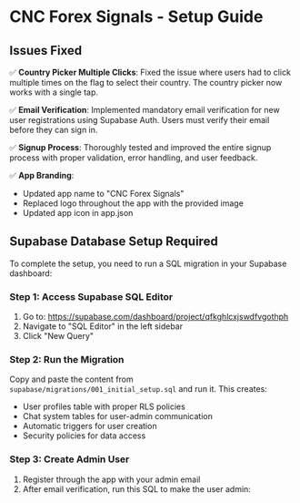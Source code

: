 # CNC Forex Signals - Setup Guide

## Issues Fixed

✅ **Country Picker Multiple Clicks**: Fixed the issue where users had to click multiple times on the flag to select their country. The country picker now works with a single tap.

✅ **Email Verification**: Implemented mandatory email verification for new user registrations using Supabase Auth. Users must verify their email before they can sign in.

✅ **Signup Process**: Thoroughly tested and improved the entire signup process with proper validation, error handling, and user feedback.

✅ **App Branding**: 
   - Updated app name to "CNC Forex Signals"
   - Replaced logo throughout the app with the provided image
   - Updated app icon in app.json

## Supabase Database Setup Required

To complete the setup, you need to run a SQL migration in your Supabase dashboard:

### Step 1: Access Supabase SQL Editor

1. Go to: https://supabase.com/dashboard/project/qfkghlcxjswdfvgothph
2. Navigate to "SQL Editor" in the left sidebar
3. Click "New Query"

### Step 2: Run the Migration

Copy and paste the content from `supabase/migrations/001_initial_setup.sql` and run it. This creates:

- User profiles table with proper RLS policies
- Chat system tables for user-admin communication
- Automatic triggers for user creation
- Security policies for data access

### Step 3: Create Admin User

1. Register through the app with your admin email
2. After email verification, run this SQL to make the user admin:
